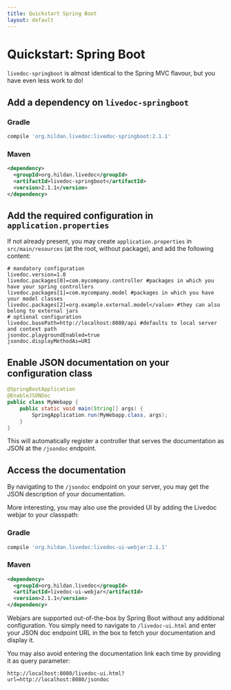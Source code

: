 ```yaml
---
title: Quickstart Spring Boot
layout: default
---
```


# Quickstart: Spring Boot

`livedoc-springboot` is almost identical to the Spring MVC flavour, but you have even less work to do! 

## Add a dependency on `livedoc-springboot`

### Gradle

```groovy
compile 'org.hildan.livedoc:livedoc-springboot:2.1.1'
```

### Maven

```xml
<dependency>
  <groupId>org.hildan.livedoc</groupId>
  <artifactId>livedoc-springboot</artifactId>
  <version>2.1.1</version>
</dependency>
```

## Add the required configuration in `application.properties`

If not already present, you may create `application.properties` in `src/main/resources` (at the root, without 
package), and add the following content:

```properties
# mandatory configuration
livedoc.version=1.0
livedoc.packages[0]=com.mycompany.controller #packages in which you have your spring controllers
livedoc.packages[1]=com.mycompany.model #packages in which you have your model classes
livedoc.packages[2]=org.example.external.model</value> #they can also belong to external jars
# optional configuration
livedoc.basePath=http://localhost:8080/api #defaults to local server and context path
jsondoc.playgroundEnabled=true
jsondoc.displayMethodAs=URI
```

## Enable JSON documentation on your configuration class

```java
@SpringBootApplication
@EnableJSONDoc
public class MyWebapp {
	public static void main(String[] args) {
		SpringApplication.run(MyWebapp.class, args);
	}
}
```

This will automatically register a controller that serves the documentation as JSON at the `/jsondoc` endpoint.

## Access the documentation

By navigating to the `/jsondoc` endpoint on your server, you may get the JSON description of your documentation.

More interesting, you may also use the provided UI by adding the Livedoc webjar to your classpath:

### Gradle

```groovy 
compile 'org.hildan.livedoc:livedoc-ui-webjar:2.1.1'
```

### Maven

```xml
<dependency>
  <groupId>org.hildan.livedoc</groupId>
  <artifactId>livedoc-ui-webjar</artifactId>
  <version>2.1.1</version>
</dependency>
```

Webjars are supported out-of-the-box by Spring Boot without any additional configuration. You simply need to navigate
 to `/livedoc-ui.html` and enter your JSON doc endpoint URL in the box to fetch your documentation and display it.
 
You may also avoid entering the documentation link each time by providing it as query parameter:

    http://localhost:8080/livedoc-ui.html?url=http://localhost:8080/jsondoc

